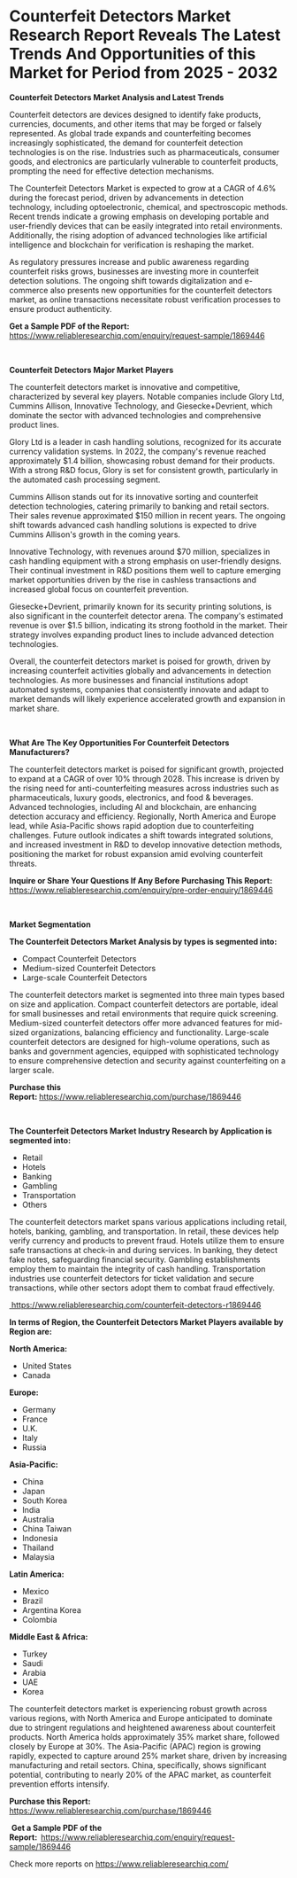 <p><h1>Counterfeit Detectors Market Research Report Reveals The Latest Trends And Opportunities of this Market for Period from 2025 - 2032</h1></p><p><strong>Counterfeit Detectors Market Analysis and Latest Trends</strong></p>
<p><p>Counterfeit detectors are devices designed to identify fake products, currencies, documents, and other items that may be forged or falsely represented. As global trade expands and counterfeiting becomes increasingly sophisticated, the demand for counterfeit detection technologies is on the rise. Industries such as pharmaceuticals, consumer goods, and electronics are particularly vulnerable to counterfeit products, prompting the need for effective detection mechanisms. </p><p>The Counterfeit Detectors Market is expected to grow at a CAGR of 4.6% during the forecast period, driven by advancements in detection technology, including optoelectronic, chemical, and spectroscopic methods. Recent trends indicate a growing emphasis on developing portable and user-friendly devices that can be easily integrated into retail environments. Additionally, the rising adoption of advanced technologies like artificial intelligence and blockchain for verification is reshaping the market. </p><p>As regulatory pressures increase and public awareness regarding counterfeit risks grows, businesses are investing more in counterfeit detection solutions. The ongoing shift towards digitalization and e-commerce also presents new opportunities for the counterfeit detectors market, as online transactions necessitate robust verification processes to ensure product authenticity.</p></p>
<p><strong>Get a Sample PDF of the Report:&nbsp;</strong> <a href="https://www.reliableresearchiq.com/enquiry/request-sample/1869446?utm_campaign=3046&utm_medium=2&utm_source=Github&utm_content=ia&utm_term=08042025&utm_id=counterfeit-detectors">https://www.reliableresearchiq.com/enquiry/request-sample/1869446</a></p>
<p>&nbsp;</p>
<p><strong>Counterfeit Detectors Major Market Players</strong></p>
<p><p>The counterfeit detectors market is innovative and competitive, characterized by several key players. Notable companies include Glory Ltd, Cummins Allison, Innovative Technology, and Giesecke+Devrient, which dominate the sector with advanced technologies and comprehensive product lines.</p><p>Glory Ltd is a leader in cash handling solutions, recognized for its accurate currency validation systems. In 2022, the company's revenue reached approximately $1.4 billion, showcasing robust demand for their products. With a strong R&D focus, Glory is set for consistent growth, particularly in the automated cash processing segment.</p><p>Cummins Allison stands out for its innovative sorting and counterfeit detection technologies, catering primarily to banking and retail sectors. Their sales revenue approximated $150 million in recent years. The ongoing shift towards advanced cash handling solutions is expected to drive Cummins Allison's growth in the coming years.</p><p>Innovative Technology, with revenues around $70 million, specializes in cash handling equipment with a strong emphasis on user-friendly designs. Their continual investment in R&D positions them well to capture emerging market opportunities driven by the rise in cashless transactions and increased global focus on counterfeit prevention.</p><p>Giesecke+Devrient, primarily known for its security printing solutions, is also significant in the counterfeit detector arena. The company's estimated revenue is over $1.5 billion, indicating its strong foothold in the market. Their strategy involves expanding product lines to include advanced detection technologies.</p><p>Overall, the counterfeit detectors market is poised for growth, driven by increasing counterfeit activities globally and advancements in detection technologies. As more businesses and financial institutions adopt automated systems, companies that consistently innovate and adapt to market demands will likely experience accelerated growth and expansion in market share.</p></p>
<p>&nbsp;</p>
<p><strong>What Are The Key Opportunities For Counterfeit Detectors Manufacturers?</strong></p>
<p><p>The counterfeit detectors market is poised for significant growth, projected to expand at a CAGR of over 10% through 2028. This increase is driven by the rising need for anti-counterfeiting measures across industries such as pharmaceuticals, luxury goods, electronics, and food & beverages. Advanced technologies, including AI and blockchain, are enhancing detection accuracy and efficiency. Regionally, North America and Europe lead, while Asia-Pacific shows rapid adoption due to counterfeiting challenges. Future outlook indicates a shift towards integrated solutions, and increased investment in R&D to develop innovative detection methods, positioning the market for robust expansion amid evolving counterfeit threats.</p></p>
<p><strong>Inquire or Share Your Questions If Any Before Purchasing This Report:</strong> <a href="https://www.reliableresearchiq.com/enquiry/pre-order-enquiry/1869446?utm_campaign=3046&utm_medium=2&utm_source=Github&utm_content=ia&utm_term=08042025&utm_id=counterfeit-detectors">https://www.reliableresearchiq.com/enquiry/pre-order-enquiry/1869446</a></p>
<p>&nbsp;</p>
<p><strong>Market Segmentation</strong></p>
<p><strong>The Counterfeit Detectors Market Analysis by types is segmented into:</strong></p>
<p><ul><li>Compact Counterfeit Detectors</li><li>Medium-sized Counterfeit Detectors</li><li>Large-scale Counterfeit Detectors</li></ul></p>
<p><p>The counterfeit detectors market is segmented into three main types based on size and application. Compact counterfeit detectors are portable, ideal for small businesses and retail environments that require quick screening. Medium-sized counterfeit detectors offer more advanced features for mid-sized organizations, balancing efficiency and functionality. Large-scale counterfeit detectors are designed for high-volume operations, such as banks and government agencies, equipped with sophisticated technology to ensure comprehensive detection and security against counterfeiting on a larger scale.</p></p>
<p><strong>Purchase this Report:&nbsp;</strong><a href="https://www.reliableresearchiq.com/purchase/1869446?utm_campaign=3046&utm_medium=2&utm_source=Github&utm_content=ia&utm_term=08042025&utm_id=counterfeit-detectors">https://www.reliableresearchiq.com/purchase/1869446</a></p>
<p>&nbsp;</p>
<p><strong>The Counterfeit Detectors Market Industry Research by Application is segmented into:</strong></p>
<p><ul><li>Retail</li><li>Hotels</li><li>Banking</li><li>Gambling</li><li>Transportation</li><li>Others</li></ul></p>
<p><p>The counterfeit detectors market spans various applications including retail, hotels, banking, gambling, and transportation. In retail, these devices help verify currency and products to prevent fraud. Hotels utilize them to ensure safe transactions at check-in and during services. In banking, they detect fake notes, safeguarding financial security. Gambling establishments employ them to maintain the integrity of cash handling. Transportation industries use counterfeit detectors for ticket validation and secure transactions, while other sectors adopt them to combat fraud effectively.</p></p>
<p><a href="https://www.reliableresearchiq.com/counterfeit-detectors-r1869446?utm_campaign=3046&utm_medium=2&utm_source=Github&utm_content=ia&utm_term=08042025&utm_id=counterfeit-detectors">&nbsp;https://www.reliableresearchiq.com/counterfeit-detectors-r1869446</a></p>
<p><strong>In terms of Region, the Counterfeit Detectors Market Players available by Region are:</strong></p>
<p>
    <p> <strong> North America: </strong>
        <ul>
            <li>United States</li>
            <li>Canada</li>
        </ul>
        </p> 
    <p> <strong> Europe: </strong>
        <ul>
            <li>Germany</li>
            <li>France</li>
            <li>U.K.</li>
            <li>Italy</li>
            <li>Russia</li>
        </ul>
        </p> 
    <p> <strong> Asia-Pacific: </strong>
        <ul>
            <li>China</li>
            <li>Japan</li>
            <li>South Korea</li>
            <li>India</li>
            <li>Australia</li>
            <li>China Taiwan</li>
            <li>Indonesia</li>
            <li>Thailand</li>
            <li>Malaysia</li>
        </ul>
        </p> 
    <p> <strong> Latin America: </strong>
        <ul>
            <li>Mexico</li>
            <li>Brazil</li>
            <li>Argentina Korea</li>
            <li>Colombia</li>
        </ul>
        </p> 
    <p> <strong> Middle East & Africa: </strong>
        <ul>
            <li>Turkey</li>
            <li>Saudi</li>
            <li>Arabia</li>
            <li>UAE</li>
            <li>Korea</li>
        </ul>
    </p>
    </p>
<p><p>The counterfeit detectors market is experiencing robust growth across various regions, with North America and Europe anticipated to dominate due to stringent regulations and heightened awareness about counterfeit products. North America holds approximately 35% market share, followed closely by Europe at 30%. The Asia-Pacific (APAC) region is growing rapidly, expected to capture around 25% market share, driven by increasing manufacturing and retail sectors. China, specifically, shows significant potential, contributing to nearly 20% of the APAC market, as counterfeit prevention efforts intensify.</p></p>
<p><strong>Purchase this Report: </strong><a href="https://www.reliableresearchiq.com/purchase/1869446?utm_campaign=3046&utm_medium=2&utm_source=Github&utm_content=ia&utm_term=08042025&utm_id=counterfeit-detectors">https://www.reliableresearchiq.com/purchase/1869446</a></p>
<p>&nbsp;<strong>Get a Sample PDF of the Report:&nbsp;&nbsp;</strong><a href="https://www.reliableresearchiq.com/enquiry/request-sample/1869446?utm_campaign=3046&utm_medium=2&utm_source=Github&utm_content=ia&utm_term=08042025&utm_id=counterfeit-detectors">https://www.reliableresearchiq.com/enquiry/request-sample/1869446</a></p>
<p><strong></strong></p>
<p>Check more reports on <a href="https://www.reliableresearchiq.com/?utm_campaign=3046&utm_medium=2&utm_source=Github&utm_content=ia&utm_term=08042025&utm_id=counterfeit-detectors">https://www.reliableresearchiq.com/</a></p>